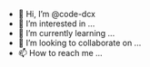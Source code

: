 - 👋 Hi, I’m @code-dcx
- 👀 I’m interested in ...
- 🌱 I’m currently learning ...
- 💞️ I’m looking to collaborate on ...
- 📫 How to reach me ...

<!---
code-dcx/code-dcx is a ✨ special ✨ repository because its `README.md` (this file) appears on your GitHub profile.
You can click the Preview link to take a look at your changes.
--->
